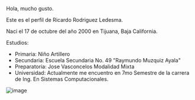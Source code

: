 Hola, mucho gusto.

Este es el perfil de Ricardo Rodriguez Ledesma.

Naci el 17 de octubre del año 2000 en Tijuana, Baja California.

Estudios:

- Primaria: Niño Artillero
- Secundaria: Escuela Secundaria No. 49 "Raymundo Muzquiz Ayala"
- Preparatoria: Jose Vasconcelos Modalidad Mixta
- Universidad: Actualmente me encuentro en 7mo Semestre de la carrera de Ing. En Sistemas Computacionales.

![image](https://user-images.githubusercontent.com/124211951/217956075-f3c74362-e193-4390-b9f6-83cb0a97d5aa.png)
